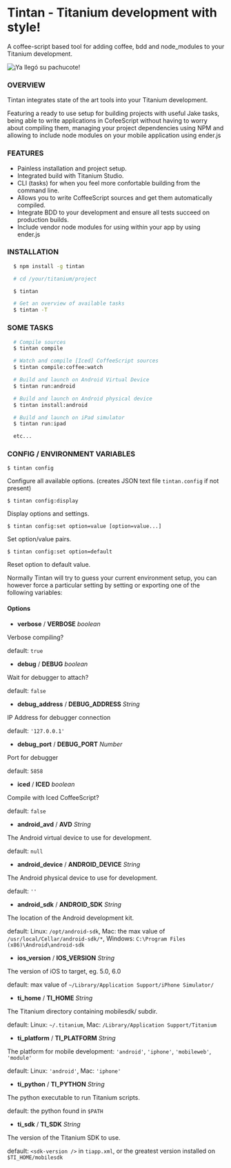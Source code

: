 # Tintan - Titanium development with style!

  A coffee-script based tool for adding coffee, bdd and node_modules to your Titanium development.

  <img src="https://github.com/vic/tintan/raw/master/pub/pachuco.png" title="¡Ya llegó su pachucote!" />

###  OVERVIEW

  Tintan integrates state of the art tools into your Titanium development.

  Featuring a ready to use setup for building projects with useful Jake tasks,
  being able to write applications in CofeeScript without having to worry about compiling them,
  managing your project dependencies using NPM and allowing to include node modules on your
  mobile application using ender.js


###  FEATURES

  * Painless installation and project setup.
  * Integrated build with Titanium Studio.
  * CLI (tasks) for when you feel more confortable building from the command line.
  * Allows you to write CoffeeScript sources and get them automatically compiled.
  * Integrate BDD to your development and ensure all tests succeed on production builds.
  * Include vendor node modules for using within your app by using ender.js

### INSTALLATION

```sh
  $ npm install -g tintan

  # cd /your/titanium/project

  $ tintan

  # Get an overview of available tasks
  $ tintan -T
```


### SOME TASKS

```sh
  # Compile sources
  $ tintan compile

  # Watch and compile [Iced] CoffeeScript sources
  $ tintan compile:coffee:watch

  # Build and launch on Android Virtual Device
  $ tintan run:android

  # Build and launch on Android physical device
  $ tintan install:android

  # Build and launch on iPad simulator
  $ tintan run:ipad

  etc...
```


### CONFIG / ENVIRONMENT VARIABLES

    $ tintan config

  Configure all available options.  (creates JSON text file `tintan.config` if not present)

    $ tintan config:display

  Display options and settings.

    $ tintan config:set option=value [option=value...]

  Set option/value pairs.

    $ tintan config:set option=default

  Reset option to default value.

  Normally Tintan will try to guess your current environment setup, you can
  however force a particular setting by setting or exporting one of the following variables:

#### Options

  * **verbose** / **VERBOSE** *boolean*

  Verbose compiling?

  default: `true`

  * **debug** / **DEBUG** *boolean*

  Wait for debugger to attach?

  default: `false`

  * **debug\_address** / **DEBUG\_ADDRESS** *String*

  IP Address for debugger connection

  default: `'127.0.0.1'`

  * **debug\_port** / **DEBUG\_PORT** *Number*

  Port for debugger

  default: `5858`

  * **iced** / **ICED** *boolean*

  Compile with Iced CoffeeScript?

  default: `false`

  * **android\_avd** / **AVD** *String*

  The Android virtual device to use for development.

  default: `null`

  * **android\_device** / **ANDROID\_DEVICE** *String*

  The Android physical device to use for development.

  default: `''`

  * **android\_sdk** / **ANDROID\_SDK** *String*

  The location of the Android development kit.

  default: Linux: `/opt/android-sdk`, Mac: the max value of `/usr/local/Cellar/android-sdk/*`, Windows: `C:\Program Files (x86)\Android\android-sdk`

  * **ios\_version** / **IOS\_VERSION** *String*

  The version of iOS to target, eg. 5.0, 6.0

  default: max value of `~/Library/Application Support/iPhone Simulator/`

  * **ti\_home** / **TI\_HOME** *String*

  The Titanium directory containing mobilesdk/ subdir.

  default: Linux: `~/.titanium`, Mac: `/Library/Application Support/Titanium`

  * **ti\_platform** / **TI\_PLATFORM** *String*

  The platform for mobile development: `'android'`, `'iphone'`, `'mobileweb'`, `'module'`

  default: Linux: `'android'`, Mac: `'iphone'`

  * **ti\_python** / **TI\_PYTHON** *String*

  The python executable to run Titanium scripts.

  default: the python found in `$PATH`

  * **ti\_sdk** / **TI\_SDK** *String*

  The version of the Titanium SDK to use.

  default: `<sdk-version />` in `tiapp.xml`, or the greatest version installed on `$TI_HOME/mobilesdk`
